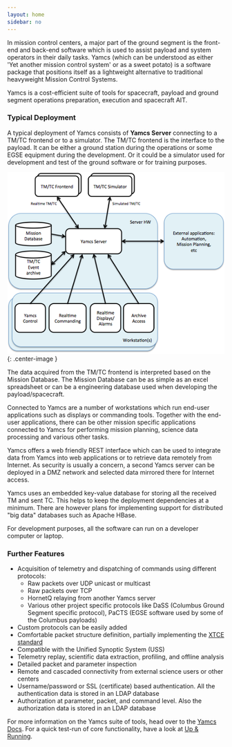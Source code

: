 ```yaml
---
layout: home
sidebar: no
---
```


In mission control centers, a major part of the ground segment is the front-end and back-end software which is used to assist payload and system operators in their daily tasks. Yamcs (which can be understood as either 'Yet another mission control system' or as a sweet potato) is a software package that positions itself as a lightweight alternative to traditional heavyweight Mission Control Systems.

Yamcs is a cost-efficient suite of tools for spacecraft, payload and ground segment operations preparation, execution and spacecraft AIT.

### Typical Deployment

A typical deployment of Yamcs consists of **Yamcs Server** connecting to a TM/TC frontend or to a simulator. The TM/TC frontend is the interface to the payload. It can be either a ground station during the operations or some EGSE equipment during the development. Or it could be a simulator used for development and test of the ground software or for training purposes.

![Typical Deployment](/assets/typical-deployment.png){: .center-image }

The data acquired from the TM/TC frontend is interpreted based on the Mission Database. The Mission Database can be as simple as an excel spreadsheet or can be a engineering database used when developing the payload/spacecraft.

Connected to Yamcs are a number of workstations which run end-user applications such as displays or commanding tools. Together with the end-user applications, there can be other mission specific applications connected to Yamcs for performing mission planning, science data processing and various other tasks.

Yamcs offers a web friendly REST interface which can be used to integrate data from Yamcs into web applications or to retrieve data remotely from Internet. As security is usually a concern, a second Yamcs server can be deployed in a DMZ network and selected data mirrored there for Internet access.

Yamcs uses an embedded key-value database for storing all the received TM and sent TC. This helps to keep the deployment dependencies at a minimum. There are however plans for implementing support for distributed "big data" databases such as Apache HBase.

For development purposes, all the software can run on a developer computer or laptop.

### Further Features
* Acquisition of telemetry and dispatching of commands using different protocols:
    * Raw packets over UDP unicast or multicast
    * Raw packets over TCP
    * HornetQ relaying from another Yamcs server
    * Various other project specific protocols like DaSS (Columbus Ground Segment specific protocol), PaCTS (EGSE software used by some of the Columbus payloads)
* Custom protocols can be easily added
* Comfortable packet structure definition, partially implementing the [XTCE standard](http://www.xtce.org)
* Compatible with the Unified Synoptic System (USS)
* Telemetry replay, scientific data extraction, profiling, and offline analysis
* Detailed packet and parameter inspection
* Remote and cascaded connectivity from external science users or other centers
* Username/password or SSL (certificate) based authentication. All the authentication data is stored in an LDAP database
* Authorization at parameter, packet, and command level. Also the authorization data is stored in an LDAP database


For more information on the Yamcs suite of tools, head over to the [Yamcs Docs](/docs/). For a quick test-run of core functionality, have a look at [Up & Running](/running/).

